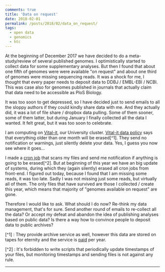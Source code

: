 ```yaml
---
comments: true
title: 'Data on request'
date: 2018-02-01
permalink: /posts/2018/02/data_on_request/
tags:
  - open data
  - genomics
  - htc
---
```


At the beginning of December 2017 we have decided to do a meta-study/review of several published genomes.
I optimistically started to collect data for some supplementary analyses.
But then I found that about one fifth of genomes were were available "on request" and about one third of genomes were missing sequencing reads.
It was a shock for me,
I thought that every paper needs to deposit data to DDBJ / EMBL-EBI / NCBI.
This was case also for genomes published in journals that actually claim that data need to be accessible as PloS Biology.

It was too soon to get depressed,
so I have decided just to send emails to all the sloppy authors if they could kindly share data with me.
And they actually did, it was a lot of file share / dropbox data pulling.
Some of them sooner, some of them latter, but during January I finally collected all the data I wanted.
It felt great, but it was too soon to celebrate.

I am computing on [Vital-it](https://www.vital-it.ch/), our University cluster.
[Vital-it data policy](https://www.vital-it.ch/images/Storage_Guidelines_1_5_72dpi.pdf) says that everything older than one month will be erased[^1].
They send no notification or warnings, just silently delete your data.
Yes, I guess you now see where it goes...

I made a [cron job](https://en.wikipedia.org/wiki/Cron) that scans my files and send me notification if anything is going to be erased[^2].
But at beginning of this year we have an big update of systems, during which they (again silently) erased all cron jobs from front-end.
I figured out today, because I found that I am missing some reads, it was too late.
Sadly I was not missing just some reads, but virtually all of them.
The only files that have survived are those I collected / create this year,
which means that majority of "genomes available on request" are gone.

Therefore I would like to ask.
What should I do now?
Re-think my data management, that's for sure.
Send another round of emails to re-collect all the data?
Or accept my defeat and abandon the idea of publishing analyses based on public data?
Is there a way how to convince people to deposit data to public archives?

[^1] : They provide archive service as well, however this data are stored on tapes for eternity and the service is [paid](https://www.vital-it.ch/services/pricing) per year.

[^2] : It's forbidden to write scripts that periodically update timestamps of your files,
but monitoring timestamps and sending files is not against any rule.

------

